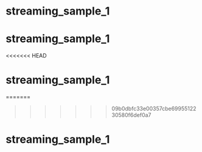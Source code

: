 # streaming_sample_1
# streaming_sample_1
<<<<<<< HEAD
# streaming_sample_1
=======
>>>>>>> 09b0dbfc33e00357cbe6995512230580f6def0a7
# streaming_sample_1
